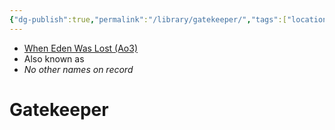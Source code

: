 ```yaml
---
{"dg-publish":true,"permalink":"/library/gatekeeper/","tags":["location","map","place","fauna","faction"],"noteIcon":"saber1"}
---
```


- [When Eden Was Lost (Ao3)](https://archiveofourown.org/works/19334440)
- Also known as
- *No other names on record*
# Gatekeeper


